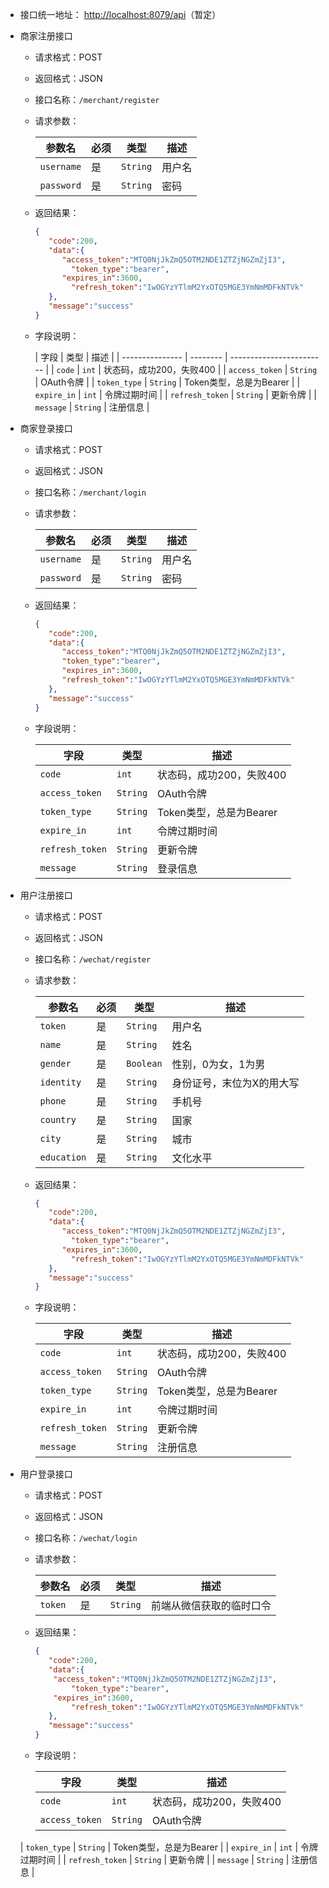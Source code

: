 - 接口统一地址： <http://localhost:8079/api>（暂定）

- 商家注册接口
  - 请求格式：POST

  - 返回格式：JSON

  - 接口名称：`/merchant/register`

  - 请求参数：

    | 参数名     | 必须 | 类型     | 描述   |
    | ---------- | ---- | -------- | ------ |
    | `username` | 是   | `String` | 用户名 |
    | `password` | 是   | `String` | 密码   |
  
  - 返回结果：
  
    ```json
    {
       "code":200,
       "data":{
          "access_token":"MTQ0NjJkZmQ5OTM2NDE1ZTZjNGZmZjI3",
        	"token_type":"bearer",
          "expires_in":3600,
        	"refresh_token":"IwOGYzYTlmM2YxOTQ5MGE3YmNmMDFkNTVk"
       },
       "message":"success"
    }
    ```
  
  - 字段说明：
  
    | 字段            | 类型     | 描述                     |
  | --------------- | -------- | ------------------------ |
    | `code`          | `int`    | 状态码，成功200，失败400 |
  | `access_token`  | `String` | OAuth令牌                |
    | `token_type`    | `String` | Token类型，总是为Bearer   |
    | `expire_in`     | `int`    | 令牌过期时间             |
    | `refresh_token` | `String` | 更新令牌                 |
    | `message`       | `String` | 注册信息                 |
  
    
  
- 商家登录接口

  - 请求格式：POST

  - 返回格式：JSON

  - 接口名称：`/merchant/login`

  - 请求参数：

    | 参数名     | 必须 | 类型     | 描述   |
    | ---------- | ---- | -------- | ------ |
    | `username` | 是   | `String` | 用户名 |
    | `password` | 是   | `String` | 密码   |

  - 返回结果：

    ```json
    {
       "code":200,
       "data":{
          "access_token":"MTQ0NjJkZmQ5OTM2NDE1ZTZjNGZmZjI3",
          "token_type":"bearer",
          "expires_in":3600,
          "refresh_token":"IwOGYzYTlmM2YxOTQ5MGE3YmNmMDFkNTVk"
       },
       "message":"success"
    }
    
    ```

  - 字段说明：
    
    | 字段            | 类型     | 描述                     |
    | --------------- | -------- | ------------------------ |
    | `code`          | `int`    | 状态码，成功200，失败400 |
    | `access_token`  | `String` | OAuth令牌                |
    | `token_type`    | `String` | Token类型，总是为Bearer   |
    | `expire_in`     | `int`    | 令牌过期时间             |
    | `refresh_token` | `String` | 更新令牌                 |
    | `message`       | `String` | 登录信息                 |

- 用户注册接口
  - 请求格式：POST

  - 返回格式：JSON

  - 接口名称：`/wechat/register`

  - 请求参数：

    | 参数名      | 必须 | 类型      | 描述                      |
    | ----------- | ---- | --------- | ------------------------- |
    | `token`     | 是   | `String`  | 用户名                    |
    | `name`      | 是   | `String`  | 姓名                      |
    | `gender`    | 是   | `Boolean` | 性别，0为女，1为男        |
    | `identity`  | 是   | `String`  | 身份证号，末位为X的用大写 |
    | `phone`     | 是   | `String`  | 手机号                    |
    | `country`   | 是   | `String`  | 国家                      |
    | `city`      | 是   | `String`  | 城市                      |
    | `education` | 是   | `String`  | 文化水平                  |

  - 返回结果：

    ```json
    {
       "code":200,
       "data":{
          "access_token":"MTQ0NjJkZmQ5OTM2NDE1ZTZjNGZmZjI3",
        	"token_type":"bearer",
          "expires_in":3600,
        	"refresh_token":"IwOGYzYTlmM2YxOTQ5MGE3YmNmMDFkNTVk"
       },
       "message":"success"
    }
    ```

  - 字段说明：

    | 字段            | 类型     | 描述                     |
    | --------------- | -------- | ------------------------ |
    | `code`          | `int`    | 状态码，成功200，失败400 |
    | `access_token`  | `String` | OAuth令牌                |
    | `token_type`    | `String` | Token类型，总是为Bearer  |
    | `expire_in`     | `int`    | 令牌过期时间             |
    | `refresh_token` | `String` | 更新令牌                 |
    | `message`       | `String` | 注册信息                 |

- 用户登录接口
  - 请求格式：POST

  - 返回格式：JSON

  - 接口名称：`/wechat/login`

  - 请求参数：

    | 参数名  | 必须 | 类型     | 描述                     |
    | ------- | ---- | -------- | ------------------------ |
    | `token` | 是   | `String` | 前端从微信获取的临时口令 |
    
  - 返回结果：
  
    ```json
    {
       "code":200,
       "data":{
        "access_token":"MTQ0NjJkZmQ5OTM2NDE1ZTZjNGZmZjI3",
        	"token_type":"bearer",
        "expires_in":3600,
        	"refresh_token":"IwOGYzYTlmM2YxOTQ5MGE3YmNmMDFkNTVk"
       },
       "message":"success"
    }
    ```
  
  - 字段说明：
  
    | 字段            | 类型     | 描述                     |
    | --------------- | -------- | ------------------------ |
    | `code`          | `int`    | 状态码，成功200，失败400 |
    | `access_token`  | `String` | OAuth令牌                |
  | `token_type`    | `String` | Token类型，总是为Bearer  |
    | `expire_in`     | `int`    | 令牌过期时间             |
  | `refresh_token` | `String` | 更新令牌                 |
    | `message`       | `String` | 注册信息                 |
  
    
